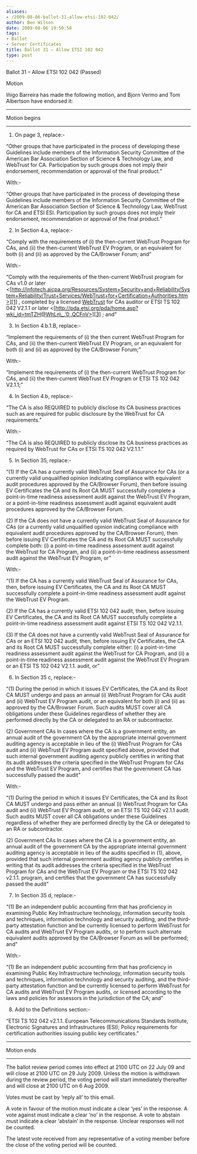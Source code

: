```yaml
---
aliases:
- /2009-08-06-ballot-31-allow-etsi-102-042/
author: Ben Wilson
date: 2009-08-06 19:50:58
tags:
- Ballot
- Server Certificates
title: Ballot 31 – Allow ETSI 102 042
type: post
---
```


Ballot 31 – Allow ETSI 102 042 (Passed)

Motion

Iñigo Barreira has made the following motion, and Bjorn Vermo and Tom Albertson have endorsed it:

______________________________________________________________________

Motion begins

______________________________________________________________________

1. On page 3, replace:-

“Other groups that have participated in the process of developing these Guidelines include members of the Information Security Committee of the American Bar Association Section of Science & Technology Law, and WebTrust for CA. Participation by such groups does not imply their endorsement, recommendation or approval of the final product.”

With:-

“Other groups that have participated in the process of developing these Guidelines include members of the Information Security Committee of the American Bar Association Section of Science & Technology Law, WebTrust for CA and ETSI ESI. Participation by such groups does not imply their endorsement, recommendation or approval of the final product.”

2. In Section 4.a, replace:-

“Comply with the requirements of (i) the then-current WebTrust Program for CAs, and (ii) the then-current WebTrust EV Program, or an equivalent for both (i) and (ii) as approved by the CA/Browser Forum; and”

With:-

“Comply with the requirements of the then-current WebTrust program for CAs v1.0 or later \<[http://infotech.aicpa.org/Resources/System+Security+and+Reliability/System+Reliability/Trust+Services/WebTrust+for+Certification+Authorities.htm>][1] , completed by a licensed [WebTrust][2] for CAs auditor or ETSI TS 102 042 V2.1.1 or later \<[http://pda.etsi.org/pda/home.asp?wki_id=tmTZH@WhLn\_.’0,.QCFnV>][3] ; and”

3. In Section 4.b.1.B, replace:-

“Implement the requirements of (i) the then current WebTrust Program for CAs, and (ii) the then-current WebTrust EV Program, or an equivalent for both (i) and (ii) as approved by the CA/Browser Forum;”

With:-

“Implement the requirements of (i) the then-current WebTrust Program for CAs, and (ii) the then-current WebTrust EV Program or ETSI TS 102 042 V2.1.1;”

4. In Section 4.b, replace:-

“The CA is also REQUIRED to publicly disclose its CA business practices such as are required for public disclosure by the WebTrust for CA requirements.”

With:-

“The CA is also REQUIRED to publicly disclose its CA business practices as required by WebTrust for CAs or ETSI TS 102 042 V2.1.1.”

5. In Section 35, replace:-

“(1) If the CA has a currently valid WebTrust Seal of Assurance for CAs (or a currently valid unqualified opinion indicating compliance with equivalent audit procedures approved by the CA/Browser Forum), then before issuing EV Certificates the CA and its Root CA MUST successfully complete a point-in-time readiness assessment audit against the WebTrust EV Program, or a point-in-time readiness assessment audit against equivalent audit procedures approved by the CA/Browser Forum.

(2) If the CA does not have a currently valid WebTrust Seal of Assurance for CAs (or a currently valid unqualified opinion indicating compliance with equivalent audit procedures approved by the CA/Browser Forum), then before issuing EV Certificates the CA and its Root CA MUST successfully complete both: (i) a point-in-time readiness assessment audit against the WebTrust for CA Program, and (ii) a point-in-time readiness assessment audit against the WebTrust EV Program, or”

With:-

“(1) If the CA has a currently valid WebTrust Seal of Assurance for CAs, then, before issuing EV Certificates, the CA and its Root CA MUST successfully complete a point-in-time readiness assessment audit against the WebTrust EV Program.

(2) If the CA has a currently valid ETSI 102 042 audit, then, before issuing EV Certificates, the CA and its Root CA MUST successfully complete a point-in-time readiness assessment audit against ETSI TS 102 042 V2.1.1.

(3) If the CA does not have a currently valid WebTrust Seal of Assurance for CAs or an ETSI 102 042 audit, then, before issuing EV Certificates, the CA and its Root CA MUST successfully complete either: (i) a point-in-time readiness assessment audit against the WebTrust for CA Program, and (ii) a point-in-time readiness assessment audit against the WebTrust EV Program or an ETSI TS 102 042 V2.1.1. audit, or”

6. In Section 35 c, replace:-

“(1) During the period in which it issues EV Certificates, the CA and its Root CA MUST undergo and pass an annual (i) WebTrust Program for CAs audit and (ii) WebTrust EV Program audit, or an equivalent for both (i) and (ii) as approved by the CA/Browser Forum. Such audits MUST cover all CA obligations under these Guidelines regardless of whether they are performed directly by the CA or delegated to an RA or subcontractor.

(2) Government CAs In cases where the CA is a government entity, an annual audit of the government CA by the appropriate internal government auditing agency is acceptable in lieu of the (i) WebTrust Program for CAs audit and (ii) WebTrust EV Program audit specified above, provided that such internal government auditing agency publicly certifies in writing that its audit addresses the criteria specified in the WebTrust Program for CAs and the WebTrust EV Program, and certifies that the government CA has successfully passed the audit”

With:-

“(1) During the period in which it issues EV Certificates, the CA and its Root CA MUST undergo and pass either an annual (i) WebTrust Program for CAs audit and (ii) WebTrust EV Program audit, or an ETSI TS 102 042 v2.1.1 audit. Such audits MUST cover all CA obligations under these Guidelines regardless of whether they are performed directly by the CA or delegated to an RA or subcontractor.

(2) Government CAs In cases where the CA is a government entity, an annual audit of the government CA by the appropriate internal government auditing agency is acceptable in lieu of the audits specified in (1), above, provided that such internal government auditing agency publicly certifies in writing that its audit addresses the criteria specified in the WebTrust Program for CAs and the WebTrust EV Program or the ETSI TS 102 042 v2.1.1. program, and certifies that the government CA has successfully passed the audit”

7. In Section 35 d, replace:-

“(1) Be an independent public accounting firm that has proficiency in examining Public Key Infrastructure technology, information security tools and techniques, information technology and security auditing, and the third-party attestation function and be currently licensed to perform WebTrust for CA audits and WebTrust EV Program audits, or to perform such alternate equivalent audits approved by the CA/Browser Forum as will be performed; and”

With:-

“(1) Be an independent public accounting firm that has proficiency in examining Public Key Infrastructure technology, information security tools and techniques, information technology and security auditing, and the third-party attestation function and be currently licensed to perform WebTrust for CA audits and WebTrust EV Program audits, or licensed according to the laws and policies for assessors in the jurisdiction of the CA; and”

8. Add to the Definitions section:-

“ETSI TS 102 042 v2.1.1. European Telecommunications Standards Institute, Electronic Signatures and Infrastructures (ESI); Policy requirements for certification authorities issuing public key certificates.”

______________________________________________________________________

Motion ends

______________________________________________________________________

The ballot review period comes into effect at 2100 UTC on 22 July 09 and will close at 2100 UTC on 29 July 2009. Unless the motion is withdrawn during the review period, the voting period will start immediately thereafter and will close at 2100 UTC on 6 Aug 2009.

Votes must be cast by ‘reply all’ to this email.

A vote in favour of the motion must indicate a clear ‘yes’ in the response. A vote against must indicate a clear ‘no’ in the response. A vote to abstain must indicate a clear ‘abstain’ in the response. Unclear responses will not be counted.

The latest vote received from any representative of a voting member before the close of the voting period will be counted.

[1]: http://infotech.aicpa.org/Resources/System+Security+and+Reliability/System+Reliability/Trust+Services/WebTrust+for+Certification+Authorities.htm%3E
[2]: /wiki/WebTrust
[3]: http://pda.etsi.org/pda/home.asp?wki_id=tmTZH@WhLn_.%270,.QCFnV%3E